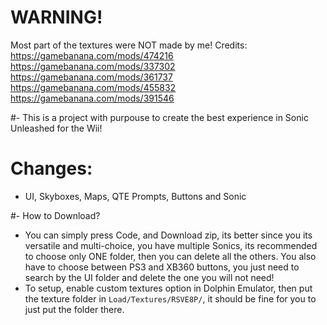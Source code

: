 
# **WARNING!**
Most part of the textures were NOT made by me!
Credits:
https://gamebanana.com/mods/474216
https://gamebanana.com/mods/337302
https://gamebanana.com/mods/361737
https://gamebanana.com/mods/455832
https://gamebanana.com/mods/391546

#- This is a project with purpouse to create the best experience in Sonic Unleashed for the Wii!

# Changes:
- UI, Skyboxes, Maps, QTE Prompts, Buttons and Sonic

#- How to Download?
- You can simply press Code, and Download zip, its better since you its versatile and multi-choice, you have multiple Sonics, its recommended to choose only ONE folder, then you can delete all the others. You also have to choose between PS3 and XB360 buttons, you just need to search by the UI folder and delete the one you will not need!
- To setup, enable custom textures option in Dolphin Emulator, then put the texture folder in `Load/Textures/RSVE8P/`, it should be fine for you to just put the folder there.
